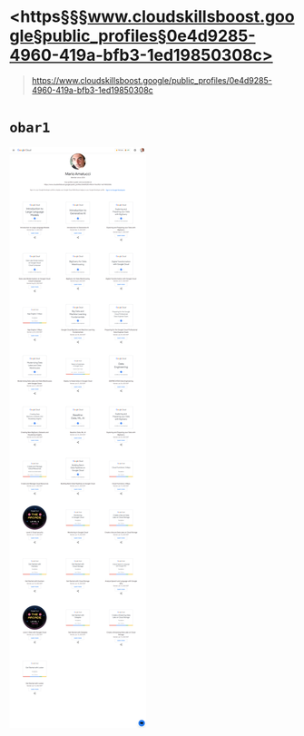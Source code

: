 
# <https§§§www.cloudskillsboost.google§public_profiles§0e4d9285-4960-419a-bfb3-1ed19850308c>
> <https://www.cloudskillsboost.google/public_profiles/0e4d9285-4960-419a-bfb3-1ed19850308c>

# `obar1`

![](1694796451862.png)